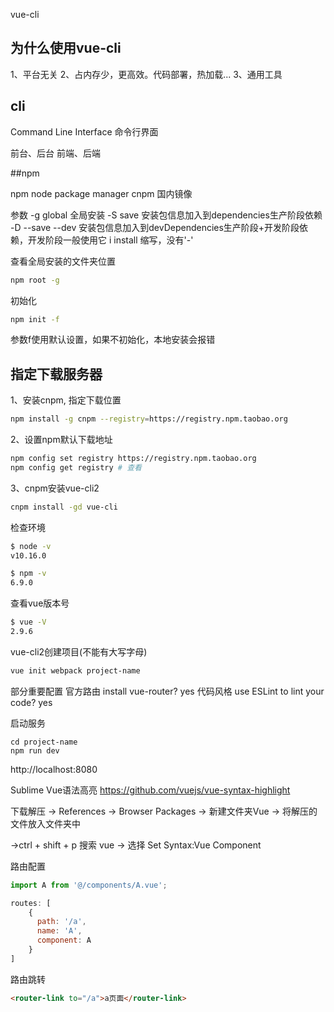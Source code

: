vue-cli

## 为什么使用vue-cli
1、平台无关
2、占内存少，更高效。代码部署，热加载...
3、通用工具

## cli
Command Line Interface
命令行界面

前台、后台
前端、后端

##npm

npm node package manager 
cnpm 国内镜像

参数
-g global 全局安装
-S save 安装包信息加入到dependencies生产阶段依赖
-D --save --dev 安装包信息加入到devDependencies生产阶段+开发阶段依赖，开发阶段一般使用它
i install 缩写，没有'-'

查看全局安装的文件夹位置
```bash
npm root -g
```

初始化
```bash
npm init -f
```
参数f使用默认设置，如果不初始化，本地安装会报错

## 指定下载服务器
1、安装cnpm, 指定下载位置
```bash
npm install -g cnpm --registry=https://registry.npm.taobao.org
```
2、设置npm默认下载地址
```bash
npm config set registry https://registry.npm.taobao.org
npm config get registry # 查看 
```
3、cnpm安装vue-cli2
```bash
cnpm install -gd vue-cli
```

检查环境
```bash
$ node -v
v10.16.0

$ npm -v
6.9.0
```

查看vue版本号
```bash
$ vue -V
2.9.6
```

vue-cli2创建项目(不能有大写字母)
```bash
vue init webpack project-name
```

部分重要配置
官方路由 install vue-router? yes
代码风格 use ESLint to lint your code? yes

启动服务
```
cd project-name
npm run dev
```
http://localhost:8080

Sublime Vue语法高亮
https://github.com/vuejs/vue-syntax-highlight

下载解压 -> References -> Browser Packages
-> 新建文件夹Vue -> 将解压的文件放入文件夹中

->ctrl + shift + p
搜索 vue -> 选择 Set Syntax:Vue Component

路由配置
```js
import A from '@/components/A.vue';

routes: [
    {
      path: '/a',
      name: 'A',
      component: A
    }
]
```

路由跳转
```html
<router-link to="/a">a页面</router-link>
```

